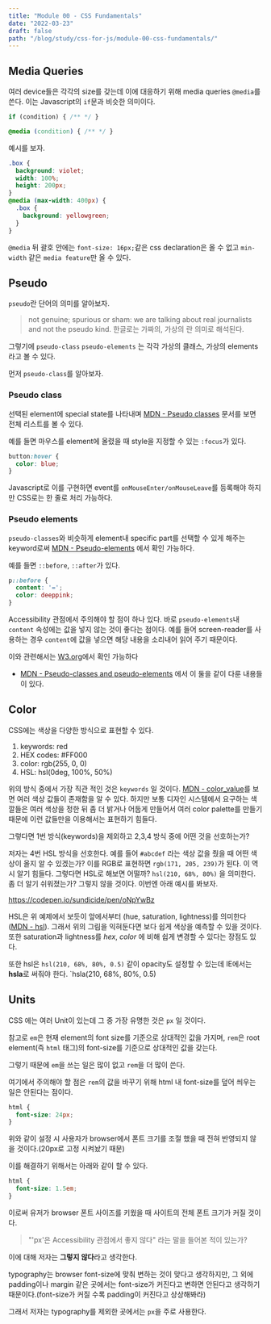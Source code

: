 ```yaml
---
title: "Module 00 - CSS Fundamentals"
date: "2022-03-23"
draft: false
path: "/blog/study/css-for-js/module-00-css-fundamentals/"
---
```


## Media Queries
여러 device들은 각각의 size를 갖는데 이에 대응하기 위해 media queries `@media`를 쓴다.
이는 Javascript의 `if`문과 비슷한 의미이다.

```javascript
if (condition) { /** */ }
```

```css
@media (condition) { /** */ }
```

예시를 보자.

```css
.box {
  background: violet;
  width: 100%;
  height: 200px;
}
@media (max-width: 400px) {
  .box {
    background: yellowgreen;
  }
}
```

`@media` 뒤 괄호 안에는 `font-size: 16px;`같은 css declaration은 올 수 없고 `min-width` 같은 `media feature`만 올 수 있다.

## Pseudo

`pseudo`란 단어의 의미를 알아보자.

> not genuine; spurious or sham: we are talking about real journalists and not the pseudo kind.
> 한글로는 가짜의, 가상의 란 의미로 해석된다.

그렇기에 `pseudo-class` `pseudo-elements` 는 각각 가상의 클래스, 가상의 elements라고 볼 수 있다.

먼저 `pseudo-class`를 알아보자.

### Pseudo class

선택된 element에 special state를 나타내며 [MDN - Pseudo classes](https://developer.mozilla.org/en-US/docs/Web/CSS/Pseudo-classes) 문서를 보면 전체 리스트를 볼 수 있다.

예를 들면 마우스를 element에 올렸을 때 style을 지정할 수 있는 `:focus`가 있다.

```css
button:hover {
  color: blue;
}
```

Javascript로 이를 구현하면 event를 `onMouseEnter/onMouseLeave`를 등록해야 하지만 CSS로는 한 줄로 처리 가능하다.

### Pseudo elements

`pseudo-classes`와 비슷하게 element내 specific part를 선택할 수 있게 해주는 keyword로써 [MDN - Pseudo-elements](https://developer.mozilla.org/en-US/docs/Web/CSS/Pseudo-elements) 에서 확인 가능하다.

예를 들면 `::before`, `::after`가 있다.

```css
p::before {
  content: '=';
  color: deeppink;
}
```

Accessibility 관점에서 주의해야 할 점이 하나 있다. 바로 `pseudo-elements`내 `content` 속성에는 값을 넣지 않는 것이 좋다는 점이다. 예를 들어 screen-reader를 사용하는 경우 `content`에 값을 넣으면 해당 내용을 소리내어 읽어 주기 때문이다.

이와 관련해서는 [W3.org](https://www.w3.org/TR/css-content-3/#accessibility)에서 확인 가능하다

* [MDN - Pseudo-classes and pseudo-elements](https://developer.mozilla.org/en-US/docs/Learn/CSS/Building_blocks/Selectors/Pseudo-classes_and_pseudo-elements#what_is_a_pseudo-element) 에서 이 둘을 같이 다룬 내용들이 있다.

## Color

CSS에는 색상을 다양한 방식으로 표현할 수 있다.

1. keywords: red
2. HEX codes: #FF000
3. color: rgb(255, 0, 0)
4. HSL: hsl(0deg, 100%, 50%)

위의 방식 중에서 가장 직관 적인 것은 `keywords` 일 것이다. [MDN - color_value](https://developer.mozilla.org/en-US/docs/Web/CSS/color_value)를 보면 여러 색상 값들이 존재함을 알 수 있다. 하지만 보통 디자인 시스템에서 요구하는 색깔들은 여러 색상을 정한 뒤 좀 더 밝거나 어둡게 만들어서 여러 color palette를 만들기 때문에 이런 값들만을 이용해서는 표현하기 힘들다.

그렇다면 1번 방식(keywords)을 제외하고 2,3,4 방식 중에 어떤 것을 선호하는가?

저자는 4번 HSL 방식을 선호한다. 예를 들어 `#abcdef` 라는 색상 값을 줬을 때 어떤 색상이 올지 알 수 있겠는가? 이를 RGB로 표현하면 `rgb(171, 205, 239)`가 된다. 이 역시 알기 힘들다. 그렇다면 HSL로 해보면 어떨까? `hsl(210, 68%, 80%)` 을 의미한다. 좀 더 알기 쉬워졌는가? 그렇지 않을 것이다. 이번엔 아래 예시를 봐보자.

https://codepen.io/sundicide/pen/oNpYwBz

HSL은 위 예제에서 보듯이 앞에서부터 (hue, saturation, lightness)를 의미한다([MDN - hsl](https://developer.mozilla.org/en-US/docs/Web/CSS/color_value/hsl)).
그래서 위의 그림을 익혀둔다면 보다 쉽게 색상을 예측할 수 있을 것이다. 또한 saturation과 lightness를 *hex*, *color* 에 비해 쉽게 변경할 수 있다는 장점도 있다.

또한 hsl은 `hsl(210, 68%, 80%, 0.5)` 같이 opacity도 설정할 수 있는데 IE에서는 **hsla**로 써줘야 한다. `hsla(210, 68%, 80%, 0.5)

## Units

CSS 에는 여러 Unit이 있는데 그 중 가장 유명한 것은 `px` 일 것이다.

참고로 `em`은 현재 element의 font size를 기준으로 상대적인 값을 가지며, `rem`은 root element(즉 `html` 태그)의 font-size를 기준으로 상대적인 값을 갖는다.

그렇기 때문에 `em`을 쓰는 일은 많이 없고 `rem`을 더 많이 쓴다.

여기에서 주의해야 할 점은 `rem`의 값을 바꾸기 위해 html 내 font-size를 덮어 씌우는 일은 안된다는 점이다.

```css
html {
  font-size: 24px;
}
```

위와 같이 설정 시 사용자가 browser에서 폰트 크기를 조절 했을 때 전혀 반영되지 않을 것이다.(20px로 고정 시켜놨기 때문)

이를 해결하기 위해서는 아래와 같이 할 수 있다.

```css
html {
  font-size: 1.5em;
}
```

이로써 유저가 browser 폰트 사이즈를 키웠을 때 사이트의 전체 폰트 크기가 커질 것이다.

> "'px'은 Accessibility 관점에서 좋지 않다"
라는 말을 들어본 적이 있는가?

이에 대해 저자는 **그렇지 않다**라고 생각한다.

typography는 browser font-size에 맞춰 변하는 것이 맞다고 생각하지만, 그 외에 padding이나 margin 같은 곳에서는 font-size가 커진다고 변하면 안된다고 생각하기 때문이다.(font-size가 커질 수록 padding이 커진다고 상상해봐라)

그래서 저자는 typography를 제외한 곳에서는 `px`을 주로 사용한다.